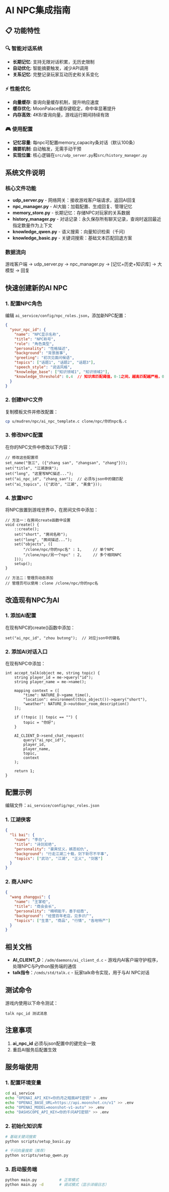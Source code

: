 # AI NPC集成指南

## 📋 功能特性

### 🔍 **智能对话系统**
- **长期记忆**: 支持无限对话积累，无历史限制
- **自动优化**: 智能摘要触发，减少API调用
- **关系记忆**: 完整记录玩家互动历史和关系变化

### ⚡ **性能优化**
- **向量缓存**: 查询向量缓存机制，提升响应速度
- **缓存优化**: MoonPalace缓存键稳定，命中率显著提升
- **内存高效**: 4KB/查询向量，游戏运行期间持续有效

### 🎮 **使用配置**
- **记忆容量**: 每npc可配置memory_capacity条对话（默认100条）
- **摘要机制**: 自动触发，无需手动干预
- **实现位置**: 核心逻辑在`src/udp_server.py`和`src/history_manager.py`

## 系统文件说明

### 核心文件功能
- **udp_server.py** - 网络网关：接收游戏客户端请求，返回AI回复
- **npc_manager.py** - AI大脑：加载配置、生成回复、管理记忆
- **memory_store.py** - 长期记忆：存储NPC对玩家的关系数据
- **history_manager.py** - 对话记录：永久保存所有聊天记录，查询时返回最近指定数量作为上下文
- **knowledge_qwen.py** - 语义搜索：向量知识检索（千问）
- **knowledge_basic.py** - 关键词搜索：基础文本匹配回退方案

### 数据流向
游戏客户端 → udp_server.py → npc_manager.py → [记忆+历史+知识库] → 大模型 → 回复

## 快速创建新的AI NPC

### 1. 配置NPC角色
编辑 `ai_service/config/npc_roles.json`，添加新NPC配置：

```json
{
  "your_npc_id": {
    "name": "NPC显示名称",
    "title": "NPC称号",
    "role": "角色类型",
    "personality": "性格描述",
    "background": "背景故事",
    "greeting": "初次见面问候语",
    "topics": ["话题1", "话题2", "话题3"],
    "speech_style": "说话风格",
    "knowledge_base": ["知识领域1", "知识领域2"],
    "knowledge_threshold": 0.4  // 知识库匹配阈值，0-1之间，越高匹配越严格，0.9相当于禁用
  }
}
```

### 2. 创建NPC文件
复制模板文件并修改配置：

```bash
cp u/mudren/npc/ai_npc_template.c clone/npc/你的npc名.c
```

### 3. 修改NPC配置
在你的NPC文件中修改以下内容：

```lpc
// 修改这些配置项
set_name("张三", ({"zhang san", "zhangsan", "zhang"}));
set("title", "江湖游侠");
set("long", "这里写NPC描述...");
set("ai_npc_id", "zhang_san");  // 必须与json中的键匹配
set("ai_topics", ({"武功", "江湖", "美食"}));
```

### 4. 放置NPC
将NPC放置到游戏世界中，在房间文件中添加：

```lpc
// 方法一：在房间create函数中设置
void create() {
    ::create();
    set("short", "房间名称");
    set("long", "房间描述...");
    set("objects", ([
        "/clone/npc/你的npc名" : 1,     // 单个NPC
        "/clone/npc/另一个npc" : 2,     // 多个相同NPC
    ]));
    setup();
}

// 方法二：管理员动态添加
// 管理员可以使用：clone /clone/npc/你的npc名
```

## 改造现有NPC为AI

### 1. 添加AI配置
在现有NPC的create()函数中添加：
```lpc
set("ai_npc_id", "zhou butong");  // 对应json中的键名
```

### 2. 添加AI对话入口
在现有NPC中添加：
```lpc
int accept_talk(object me, string topic) {
    string player_id = me->query("id");
    string player_name = me->name();

    mapping context = ([
        "time": NATURE_D->game_time(),
        "location": environment(this_object())->query("short"),
        "weather": NATURE_D->outdoor_room_description()
    ]);

    if (!topic || topic == "") {
        topic = "你好";
    }

    AI_CLIENT_D->send_chat_request(
        query("ai_npc_id"),
        player_id,
        player_name,
        topic,
        context
    );

    return 1;
}
```

## 配置示例

编辑文件：`ai_service/config/npc_roles.json`

### 1. 江湖侠客
```json
{
  "li bai": {
    "name": "李白",
    "title": "诗剑双绝",
    "personality": "豪爽仗义，嫉恶如仇",
    "background": "行走江湖二十载，剑下斩尽不平事",
    "topics": ["武功", "江湖", "正义", "剑客"]
  }
}
```

### 2. 商人NPC
```json
{
  "wang zhanggui": {
    "name": "王掌柜",
    "title": "商会会长",
    "personality": "精明能干，善于经商",
    "background": "经营百年老店，见多识广",
    "topics": ["生意", "商品", "行情", "各地特产"]
  }
}
```

## 相关文档
- **AI_CLIENT_D**：`/adm/daemons/ai_client_d.c` - 游戏内AI客户端守护程序，处理NPC与Python服务端的通信
- **talk指令**：`/cmds/std/talk.c` - 玩家talk命令实现，用于与AI NPC对话

## 测试命令

游戏内使用以下命令测试：
```
talk npc_id 测试消息
```

## 注意事项
1. **ai_npc_id** 必须与json配置中的键完全一致
2. 重启AI服务后配置生效


## 服务端使用

### 1. 配置环境变量
```bash
cd ai_service
echo "OPENAI_API_KEY=你的月之暗面API密钥" > .env
echo "OPENAI_BASE_URL=https://api.moonshot.cn/v1" >> .env
echo "OPENAI_MODEL=moonshot-v1-auto" >> .env
echo "DASHSCOPE_API_KEY=你的千问API密钥" >> .env
```

### 2. 初始化知识库
```bash
# 基础关键词搜索
python scripts/setup_basic.py

# 千问向量搜索（推荐）
python scripts/setup_qwen.py
```

### 3. 启动服务端
```bash
python main.py          # 正常模式
python main.py -d       # 调试模式（显示详细日志）
```
